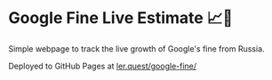 # Google Fine Live Estimate 📈💸

Simple webpage to track the live growth of Google's fine from Russia.

Deployed to GitHub Pages at [ler.quest/google-fine/](https://ler.quest/google-fine/)